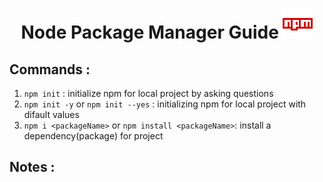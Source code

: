 <h1 align="center"> Node Package Manager Guide <img src="./img/icons8-npm-48.png" > </h1>

## Commands :

1. `npm init` : initialize npm for local project by asking questions
1. `npm init -y` or `npm init --yes` : initializing npm for local project with difault values
1. `npm i <packageName>` or `npm install <packageName>`: install a dependency(package) for project  

## Notes : 

